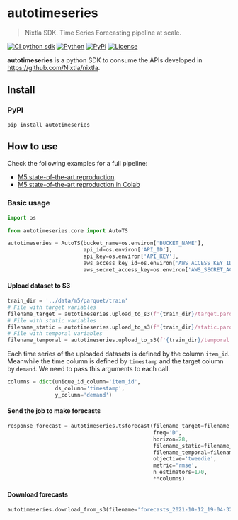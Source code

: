 # autotimeseries
> Nixtla SDK. Time Series Forecasting pipeline at scale.


[![CI python sdk](https://github.com/Nixtla/nixtla/actions/workflows/python-sdk.yml/badge.svg)](https://github.com/Nixtla/nixtla/actions/workflows/python-sdk.yml)
[![Python](https://img.shields.io/pypi/pyversions/autotimeseries)](https://pypi.org/project/autotimeseries/)
[![PyPi](https://img.shields.io/pypi/v/autotimeseries?color=blue)](https://pypi.org/project/autotimeseries/)
[![License](https://img.shields.io/badge/License-Apache%202.0-blue.svg)](https://github.com/Nixtla/nixtla/blob/main/sdk/python-autotimeseries/LICENSE)

**autotimeseries** is a python SDK to consume the APIs developed in https://github.com/Nixtla/nixtla.

## Install

### PyPI

`pip install autotimeseries`

## How to use

Check the following examples for a full pipeline:

- [M5 state-of-the-art reproduction](https://github.com/Nixtla/autotimeseries/tree/main/examples/m5).
- [M5 state-of-the-art reproduction in Colab](https://colab.research.google.com/drive/1pmp4rqiwiPL-ambxTrJGBiNMS-7vm3v6?ts=616700c4)

### Basic usage

```python
import os

from autotimeseries.core import AutoTS

autotimeseries = AutoTS(bucket_name=os.environ['BUCKET_NAME'],
                        api_id=os.environ['API_ID'], 
                        api_key=os.environ['API_KEY'],
                        aws_access_key_id=os.environ['AWS_ACCESS_KEY_ID'], 
                        aws_secret_access_key=os.environ['AWS_SECRET_ACCESS_KEY'])
```

#### Upload dataset to S3

```python
train_dir = '../data/m5/parquet/train'
# File with target variables
filename_target = autotimeseries.upload_to_s3(f'{train_dir}/target.parquet')
# File with static variables
filename_static = autotimeseries.upload_to_s3(f'{train_dir}/static.parquet')
# File with temporal variables
filename_temporal = autotimeseries.upload_to_s3(f'{train_dir}/temporal.parquet')
```

Each time series of the uploaded datasets is defined by the column `item_id`. Meanwhile the time column is defined by `timestamp` and the target column by `demand`. We need to pass this arguments to each call.

```python
columns = dict(unique_id_column='item_id',
               ds_column='timestamp',
               y_column='demand')
```

#### Send the job to make forecasts

```python
response_forecast = autotimeseries.tsforecast(filename_target=filename_target,
                                              freq='D',
                                              horizon=28, 
                                              filename_static=filename_static,
                                              filename_temporal=filename_temporal,
                                              objective='tweedie',
                                              metric='rmse',
                                              n_estimators=170,
                                              **columns)
```

#### Download forecasts

```python
autotimeseries.download_from_s3(filename='forecasts_2021-10-12_19-04-32.csv', filename_output='../data/forecasts.csv')
```
